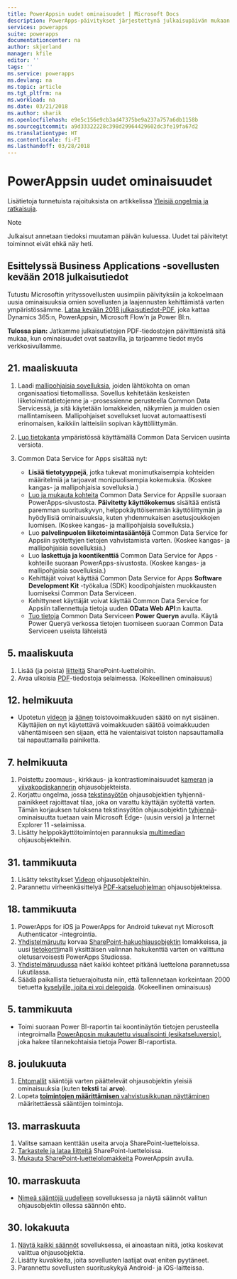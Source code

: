 ```yaml
---
title: PowerAppsin uudet ominaisuudet | Microsoft Docs
description: PowerApps-päivitykset järjestettynä julkaisupäivän mukaan
services: powerapps
suite: powerapps
documentationcenter: na
author: skjerland
manager: kfile
editor: ''
tags: ''
ms.service: powerapps
ms.devlang: na
ms.topic: article
ms.tgt_pltfrm: na
ms.workload: na
ms.date: 03/21/2018
ms.author: sharik
ms.openlocfilehash: e9e5c156e9cb3ad47375be9a237a757a6db1158b
ms.sourcegitcommit: a9d33322228c398d29964429602dc3fe19fa67d2
ms.translationtype: HT
ms.contentlocale: fi-FI
ms.lasthandoff: 03/28/2018
---
```

# <a name="whats-new-in-powerapps"></a>PowerAppsin uudet ominaisuudet
Lisätietoja tunnetuista rajoituksista on artikkelissa [Yleisiä ongelmia ja ratkaisuja](common-issues-and-resolutions.md).


> [!NOTE]
> Julkaisut annetaan tiedoksi muutaman päivän kuluessa. Uudet tai päivitetyt toiminnot eivät ehkä näy heti.

## <a name="announcing-the-business-applications-spring-18-release-notes"></a>Esittelyssä Business Applications -sovellusten kevään 2018 julkaisutiedot

Tutustu Microsoftin yrityssovellusten uusimpiin päivityksiin ja kokoelmaan uusia ominaisuuksia omien sovellusten ja laajennusten kehittämistä varten ympäristössämme. [Lataa kevään 2018 julkaisutiedot-PDF](https://aka.ms/businessappsreleasenotes), joka kattaa Dynamics 365:n, PowerAppsin, Microsoft Flow'n ja Power BI:n.

**Tulossa pian:** Jatkamme julkaisutietojen PDF-tiedostojen päivittämistä sitä mukaa, kun ominaisuudet ovat saatavilla, ja tarjoamme tiedot myös verkkosivullamme.

## <a name="mar-21"></a>21. maaliskuuta
1. Laadi [mallipohjaisia sovelluksia](../model-driven-apps/model-driven-app-overview.md), joiden lähtökohta on oman organisaatiosi tietomallissa. Sovellus kehitetään keskeisten liiketoimintatietojenne ja -prosessienne perusteella Common Data Servicessä, ja sitä käytetään lomakkeiden, näkymien ja muiden osien mallintamiseen. Mallipohjaiset sovellukset luovat automaattisesti erinomaisen, kaikkiin laitteisiin sopivan käyttöliittymän.
2. [Luo tietokanta](../../administrator/create-database.md) ympäristössä käyttämällä Common Data Servicen uusinta versiota.
3. Common Data Service for Apps sisältää nyt:

    - **Lisää tietotyyppejä**, jotka tukevat monimutkaisempia kohteiden määritelmiä ja tarjoavat monipuolisempia kokemuksia. (Koskee kangas- ja mallipohjaisia sovelluksia.)
    - [Luo ja mukauta kohteita](../common-data-service/data-platform-create-entity.md) Common Data Service for Appsille suoraan PowerApps-sivustosta. **Päivitetty käyttökokemus** sisältää entistä paremman suorituskyvyn, helppokäyttöisemmän käyttöliittymän ja hyödyllisiä ominaisuuksia, kuten yhdenmukaisen asetusjoukkojen luomisen. (Koskee kangas- ja mallipohjaisia sovelluksia.)
    - Luo **palvelinpuolen liiketoimintasääntöjä** Common Data Service for Appsiin syötettyjen tietojen vahvistamista varten. (Koskee kangas- ja mallipohjaisia sovelluksia.)
    - Luo **laskettuja ja koontikenttiä** Common Data Service for Apps -kohteille suoraan PowerApps-sivustosta. (Koskee kangas- ja mallipohjaisia sovelluksia.)  
    - Kehittäjät voivat käyttää Common Data Service for Apps **Software Development Kit** -työkalua (SDK) koodipohjaisten muokkausten luomiseksi Common Data Serviceen.
    - Kehittyneet käyttäjät voivat käyttää Common Data Service for Appsiin tallennettuja tietoja uuden **OData Web API**:n kautta.
    - [Tuo tietoja](../common-data-service/data-platform-cds-newentity-pq.md) Common Data Serviceen **Power Queryn** avulla. Käytä Power Queryä verkossa tietojen tuomiseen suoraan Common Data Serviceen useista lähteistä

## <a name="mar-5"></a>5. maaliskuuta
1. Lisää (ja poista) [liitteitä](controls/control-attachments.md) SharePoint-luetteloihin.
2. Avaa ulkoisia [PDF](controls/control-pdf-viewer.md)-tiedostoja selaimessa. (Kokeellinen ominaisuus)

## <a name="feb-12"></a>12. helmikuuta
* Upotetun [videon](controls/control-audio-video.md) ja [äänen](controls/control-audio-video.md) toistovoimakkuuden säätö on nyt sisäinen. Käyttäjien on nyt käytettävä voimakkuuden säätöä voimakkuuden vähentämiseen sen sijaan, että he vaientaisivat toiston napsauttamalla tai napauttamalla painiketta.

## <a name="feb-7"></a>7. helmikuuta
1. Poistettu zoomaus-, kirkkaus- ja kontrastiominaisuudet [kameran](controls/control-camera.md) ja [viivakoodiskannerin](controls/control-barcodescanner.md) ohjausobjekteista.
2. Korjattu ongelma, jossa [tekstinsyötön](controls/control-text-input.md) ohjausobjektien tyhjennä-painikkeet rajoittavat tilaa, joka on varattu käyttäjän syötettä varten. Tämän korjauksen tuloksena tekstinsyötön ohjausobjektin [tyhjennä](controls/control-text-input.md#additional-properties)-ominaisuutta tuetaan vain Microsoft Edge- (uusin versio) ja Internet Explorer 11 -selaimissa.
3. Lisätty helppokäyttötoimintojen parannuksia [multimedian](add-images-pictures-audio-video.md) ohjausobjekteihin.

## <a name="jan-31"></a>31. tammikuuta
1. Lisätty tekstitykset [Videon](controls/control-audio-video.md) ohjausobjekteihin.
2. Parannettu virheenkäsittelyä [PDF-katseluohjelman](controls/control-pdf-viewer.md) ohjausobjekteissa.

## <a name="jan-18"></a>18. tammikuuta
1. PowerApps for iOS ja PowerApps for Android tukevat nyt Microsoft Authenticator -integrointia.
2. [Yhdistelmäruutu](controls/control-combo-box.md) korvaa [SharePoint-hakuohjausobjektin](sharepoint-lookup-fields.md) lomakkeissa, ja uusi [tietokortti](working-with-cards.md)malli yksittäisen valinnan hakukenttiä varten on valittuna oletusarvoisesti PowerApps Studiossa.
3. [Yhdistelmäruudussa](controls/control-combo-box.md) näet kaikki kohteet pitkänä luettelona parannetussa lukutilassa.
4. Säädä paikallista tietuerajoitusta niin, että tallennetaan korkeintaan 2000 tietuetta [kyselyille, joita ei voi delegoida](delegation-overview.md#non-delegable-limits). (Kokeellinen ominaisuus)

## <a name="jan-5"></a>5. tammikuuta
* Toimi suoraan Power BI-raportin tai koontinäytön tietojen perusteella integroimalla [PowerAppsin mukautettu visualisointi (esikatseluversio)](https://powerapps.microsoft.com/blog/powerbi-powerapps-visual/), joka hakee tilannekohtaisia tietoja Power BI-raportista.

## <a name="dec-8"></a>8. joulukuuta
1. [Ehtomallit](working-with-rules.md) sääntöjä varten päättelevät ohjausobjektin yleisiä ominaisuuksia (kuten **teksti** tai **arvo**).
2. Lopeta [**toimintojen määrittämisen** vahvistusikkunan näyttäminen](working-with-rules.md) määritettäessä sääntöjen toimintoja.

## <a name="nov-13"></a>13. marraskuuta
1. Valitse samaan kenttään useita arvoja SharePoint-luetteloissa.
2. [Tarkastele ja lataa liitteitä](controls/control-attachments.md) SharePoint-luetteloissa.
3. [Mukauta SharePoint-luettelolomakkeita](customize-list-form.md) PowerAppsin avulla.

## <a name="nov-10"></a>10. marraskuuta
* [Nimeä sääntöjä uudelleen](working-with-rules.md) sovelluksessa ja näytä säännöt valitun ohjausobjektin ollessa säännön ehto.

## <a name="oct-30"></a>30. lokakuuta
1. [Näytä kaikki säännöt](working-with-rules.md) sovelluksessa, ei ainoastaan niitä, jotka koskevat valittua ohjausobjektia.
2. Lisätty kuvakkeita, joita sovellusten laatijat ovat eniten pyytäneet.
3. Parannettu sovellusten suorituskykyä Android- ja iOS-laitteissa.
